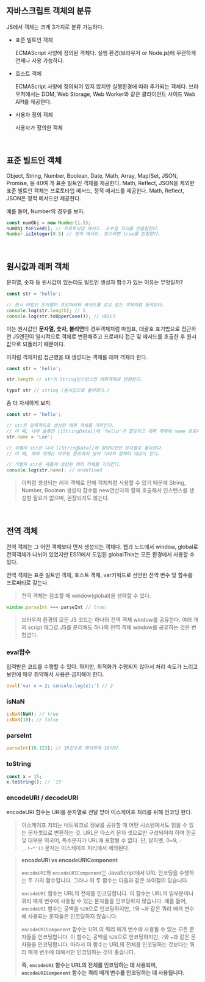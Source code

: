 ## 자바스크립트 객체의 분류

JS에서 객체는 크게 3가지로 분류 가능하다.

- 표준 빌트인 객체

  ECMAScript 사양에 정의된 객체다. 실행 환경(브라우저 or Node.js)에 무관하게 언제나 사용 가능하다.

- 호스트 객체

  ECMAScript 사양에 정의되어 있지 않지만 실행환경에 따라 추가되는 객체다. 브라우저에서는 DOM, Web Storage, Web Worker와 같은 클라이언트 사이드 Web API를 제공한다.

- 사용자 정의 객체

  사용자가 정의한 객체

<br />

## 표준 빌트인 객체

Object, String, Number, Boolean, Date, Math, Array, Map/Set, JSON, Promise, 등 40여 개 표준 빌트인 객체를 제공한다. Math, Reflect, JSON을 제외한 표준 빌트인 객체는 프로토타입 메서드, 정적 메서드를 제공한다. Math, Reflect, JSON은 정적 메서드만 제공한다.

예를 들어, Number의 경우를 보자.

```js
const numObj = new Number(1.5);
numObj.toFixed(); // 프로토타입 메서드. 소수점 자리를 반올림한다.
Number.isInteger(0.5) // 정적 메서드. 정수라면 true를 반환한다.
```

<br />

## 원시값과 래퍼 객체

문자열, 숫자 등 원시값이 있는데도 빌트인 생성자 함수가 있는 이유는 무엇일까?

```js
const str = 'hello';

// 원시 타입인 문자열이 프로퍼티와 메서드를 갖고 있는 객체처럼 동작한다.
console.log(str.length); // 5
console.log(str.toUpperCase()); // HELLO
```

이는 원시값인 **문자열, 숫자, 불리언**의 경우객체처럼 마침표, 대괄호 표기법으로 접근하면 JS엔진이 일시적으로 객체로 변환해주고 프로퍼티 접근 및 메서드를 호출한 후 원시값으로 되돌리기 때문이다.

이처럼 객체처럼 접근했을 떄 생성되는 객체를 래퍼 객체라 한다.

```js
const str = 'hello';

str.length // str이 String인스턴스인 래퍼객체로 변환된다.

typof str // string (원시값으로 돌아왔다.)
```

좀 더 자세하게 보자.

```js
const str = 'hello';

// str은 암묵적으로 생성된 래퍼 객체를 가리킨다.
// 이 때, 내부 슬롯인 [[StringData]]에 'hello'가 할당되고 래퍼 객체에 name 프로퍼티가 추가된다.
str.name = 'Lee';

// 식별자 str은 다시 [[StringData]]에 할당되었던 문자열로 돌아온다.
// 이 때, 래퍼 객체는 아무도 참조하지 않아 가비지 컬렉터 대상이 된다.

// 식별자 str은 새롭게 생성된 래퍼 객체를 가리킨다.
console.log(str.name); // undefined
```

> 이처럼 생성되는 래퍼 객체로 인해 객체처럼 사용할 수 있기 때문에 String, Number, Boolean 생성자 함수를 new연산자와 함께 호출해서 인스턴스를 생성할 필요가 없으며, 권장되지도 않는다.

<br />

## 전역 객체

전역 객체는 그 어떤 객체보다 먼저 생성되는 객체다. 웹과 노드에서 window, global로 전역객체가 나뉘어 있었지만 ES11에서 도입된 globalThis는 모든 환경에서 사용할 수 있다.  

전역 객체는 표준 빌트인 객체, 호스트 객체, var키워드로 선언한 전역 변수 및 함수를 프로퍼티로 갖는다.

> 전역 객체는 참조할 때 window(global)을 생략할 수 있다.

```js
window.parseInt === parseInt // true;
```

> 브라우저 환경의 모든 JS 코드는 하나의 전역 객체 window를 공유한다. 여러 개의 script 태그로 JS를 분리해도 하나의 전역 객체 window를 공유하는 것은 변함없다.

### eval함수

입력받은 코드를 수행할 수 있다. 하지만, 최적화가 수행되지 않아서 처리 속도가 느리고 보안에 매우 취약해서 사용은 금지해야 한다.

```js
eval('var x = 2; console.log(x);') // 2
```

### isNaN

```js
isNaN(NaN); // true
isNaN(10); // false
```

### parseInt

```js
parseInt(10.123); // 10진수로 해석하여 10이다.
```

### toString

```js
const x = 15;
x.toString(); // '15'
```

### encodeURI / decodeURI

encodeURI 함수는 URI를 문자열로 전달 받아 이스케이프 처리를 위해 인코딩 한다.

> 이스케이프 처리는 네트워크로 정보를 공유할 때 어떤 시스템에서도 읽을 수 있는 문자셋으로 변환하는 것. URL은 아스키 문자 셋으로만 구성되어야 하며 한글 및 대부분 외국어, 특수문자가 URL에 포함될 수 없다. 단, 알파벳, 0~9, `-_.!~*'()` 문자는 이스케이프 처리에서 제외된다.

> **encodeURI vs encodeURIComponent**  
>
> `encodeURI`와 `encodeURIComponent`는 JavaScript에서 URL 인코딩을 수행하는 두 가지 함수입니다. 그러나 이 두 함수는 다음과 같은 차이점이 있습니다.
>
> `encodeURI` 함수는 URL의 전체를 인코딩합니다. 이 함수는 URL의 일부분이나 쿼리 매개 변수에 사용될 수 있는 문자들을 인코딩하지 않습니다. 예를 들어, `encodeURI` 함수는 공백을 `%20`으로 인코딩하지만, `?`와 `=`과 같은 쿼리 매개 변수에 사용되는 문자들은 인코딩하지 않습니다.
>
> `encodeURIComponent` 함수는 URL의 쿼리 매개 변수에 사용될 수 있는 모든 문자들을 인코딩합니다. 이 함수는 공백을 `%20`으로 인코딩하지만, `?`와 `=`과 같은 문자들을 인코딩합니다. 따라서 이 함수는 URL의 전체를 인코딩하는 것보다는 쿼리 매개 변수에 대해서만 인코딩하는 것이 좋습니다.
>
> **즉, `encodeURI` 함수는 URL의 전체를 인코딩하는 데 사용되며, `encodeURIComponent` 함수는 쿼리 매개 변수를 인코딩하는 데 사용됩니다.**





